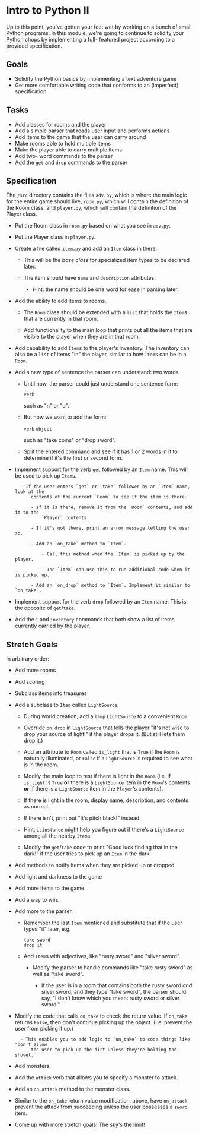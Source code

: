 # Intro to Python II

Up to this point, you've gotten your feet wet by working on a bunch of small Python programs. In this module, we're going to continue to solidify your Python chops by implementing a full- featured project according to a provided specification.

## Goals

- Solidify the Python basics by implementing a text adventure game
- Get more comfortable writing code that conforms to an (imperfect) specification

## Tasks

- Add classes for rooms and the player
- Add a simple parser that reads user input and performs actions
- Add items to the game that the user can carry around
- Make rooms able to hold multiple items
- Make the player able to carry multiple items
- Add two- word commands to the parser
- Add the `get` and `drop` commands to the parser

## Specification

The `/src` directory contains the files `adv.py`, which is where the main logic for the entire game should live, `room.py`, which will contain the definition of the Room class, and `player.py`, which will contain the definition of the Player class.

- Put the Room class in `room.py` based on what you see in `adv.py`.

- Put the Player class in `player.py`.

- Create a file called `item.py` and add an `Item` class in there.

    - This will be the _base class_ for specialized item types to be declared
        later.

    - The item should have `name` and `description` attributes.

        - Hint: the name should be one word for ease in parsing later.

- Add the ability to add items to rooms.

    - The `Room` class should be extended with a `list` that holds the `Item`s
        that are currently in that room.

    - Add functionality to the main loop that prints out all the items that are
        visible to the player when they are in that room.

- Add capability to add `Item`s to the player's inventory. The inventory can
    also be a `list` of items "in" the player, similar to how `Item`s can be in a
    `Room`.

- Add a new type of sentence the parser can understand: two words.

    - Until now, the parser could just understand one sentence form:

        `verb`

        such as "n" or "q".

    - But now we want to add the form:

        `verb` `object`

        such as "take coins" or "drop sword".

    - Split the entered command and see if it has 1 or 2 words in it to determine
        if it's the first or second form.

- Implement support for the verb `get` followed by an `Item` name. This will be
    used to pick up `Item`s.

        - If the user enters `get` or `take` followed by an `Item` name, look at the
            contents of the current `Room` to see if the item is there.

            - If it is there, remove it from the `Room` contents, and add it to the
                `Player` contents.

            - If it's not there, print an error message telling the user so.

            - Add an `on_take` method to `Item`.

                - Call this method when the `Item` is picked up by the player.

                - The `Item` can use this to run additional code when it is picked up.

            - Add an `on_drop` method to `Item`. Implement it similar to `on_take`.

- Implement support for the verb `drop` followed by an `Item` name. This is the
    opposite of `get`/`take`.

- Add the `i` and `inventory` commands that both show a list of items currently
    carried by the player.

## Stretch Goals

In arbitrary order:

- Add more rooms

- Add scoring

- Subclass items into treasures

- Add a subclass to `Item` called `LightSource`.

    - During world creation, add a `lamp` `LightSource` to a convenient `Room`.

    - Override `on_drop` in `LightSource` that tells the player "It's not wise to
        drop your source of light!" if the player drops it. (But still lets them drop
        it.)

    - Add an attribute to `Room` called `is_light` that is `True` if the `Room` is
        naturally illuminated, or `False` if a `LightSource` is required to see what
        is in the room.

    - Modify the main loop to test if there is light in the `Room` (i.e. if
        `is_light` is `True` **or** there is a `LightSource` item in the `Room`'s
        contents **or** if there is a `LightSource` item in the `Player`'s contents).

    - If there is light in the room, display name, description, and contents as
        normal.

    - If there isn't, print out "It's pitch black!" instead.

    - Hint: `isinstance` might help you figure out if there's a `LightSource`
        among all the nearby `Item`s.

    - Modify the `get`/`take` code to print "Good luck finding that in the dark!" if
        the user tries to pick up an `Item` in the dark.

- Add methods to notify items when they are picked up or dropped

- Add light and darkness to the game

- Add more items to the game.

- Add a way to win.

- Add more to the parser.

    - Remember the last `Item` mentioned and substitute that if the user types
        "it" later, e.g.

        ```
        take sword
        drop it
        ```

    - Add `Item`s with adjectives, like "rusty sword" and "silver sword".

        - Modify the parser to handle commands like "take rusty sword" as well as
            "take sword".

            - If the user is in a room that contains both the rusty sword _and_ silver
                sword, and they type "take sword", the parser should say, "I don't know
                which you mean: rusty sword or silver sword."

- Modify the code that calls `on_take` to check the return value. If `on_take`
    returns `False`, then don't continue picking up the object. (I.e. prevent the
    user from picking it up.)

        - This enables you to add logic to `on_take` to code things like "don't allow
            the user to pick up the dirt unless they're holding the shovel.

- Add monsters.

- Add the `attack` verb that allows you to specify a monster to attack.

- Add an `on_attack` method to the monster class.

- Similar to the `on_take` return value modification, above, have `on_attack`
    prevent the attack from succeeding unless the user possesses a `sword` item.

- Come up with more stretch goals! The sky's the limit!
